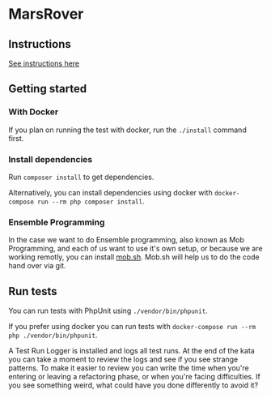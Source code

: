 # MarsRover

## Instructions

[See instructions here](https://katalyst.codurance.com/simple-mars-rover)

## Getting started


### With Docker

If you plan on running the test with docker, run the `./install` command first.


### Install dependencies

Run `composer install` to get dependencies.

Alternatively, you can install dependencies using docker with `docker-compose run --rm php composer install`.

### Ensemble Programming

In the case we want to do Ensemble programming, also known as Mob Programming, and each of us want to use it's own setup, or because we are working remotly, you can install [mob.sh](https://mob.sh/).
Mob.sh will help us to do the code hand over via git.

## Run tests

You can run tests with PhpUnit using `./vendor/bin/phpunit`.

If you prefer using docker you can run tests with `docker-compose run --rm php ./vendor/bin/phpunit`.

A Test Run Logger is installed and logs all test runs. At the end of the kata you
can take a moment to review the logs and see if you see strange patterns. To make it easier
to review you can write the time when you're entering or leaving a refactoring phase, or when
you're facing difficulties. If you see something weird, what could have you done differently to avoid it?



